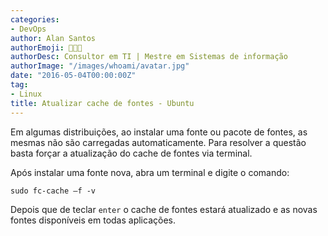 ```yaml
---
categories:
- DevOps
author: Alan Santos
authorEmoji: 👨🏻‍💻
authorDesc: Consultor em TI | Mestre em Sistemas de informação
authorImage: "/images/whoami/avatar.jpg"
date: "2016-05-04T00:00:00Z"
tag:
- Linux
title: Atualizar cache de fontes - Ubuntu
---
```


Em algumas distribuições, ao instalar uma fonte ou pacote de fontes, as mesmas não são carregadas automaticamente. Para resolver a questão basta forçar a atualização do cache de fontes via terminal.

Após instalar uma fonte nova, abra um terminal e digite o comando:

`sudo fc-cache –f -v`

Depois que de teclar `enter` o cache de fontes estará atualizado e as novas fontes disponíveis em todas aplicações.
